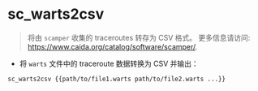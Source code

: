 # sc_warts2csv

> 将由 `scamper` 收集的 traceroutes 转存为 CSV 格式。
> 更多信息请访问: <https://www.caida.org/catalog/software/scamper/>.

- 将 `warts` 文件中的 traceroute 数据转换为 CSV 并输出：

`sc_warts2csv {{path/to/file1.warts path/to/file2.warts ...}}`